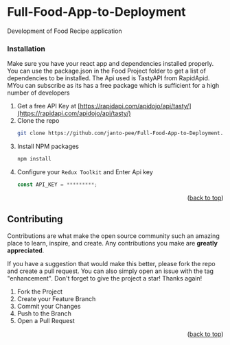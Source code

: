 # Full-Food-App-to-Deployment
Development of Food Recipe application
<div id="top"></div>
<!--
*** Thanks for checking out the Best-README-Template. If you have a suggestion
*** that would make this better, please fork the repo and create a pull request
*** or simply open an issue with the tag "enhancement".
*** Don't forget to give the project a star!
*** Thanks again! Now go create something AMAZING! :D
-->

### Installation

Make sure you have your react app and dependencies installed properly. You can use the package.json in the Food Project folder to get a list of dependencies to be installed. The Api used is TastyAPI from RapidApid. MYou can subscribe as its has a free package which is sufficient for a high number of developers
1. Get a free API Key at [https://rapidapi.com/apidojo/api/tasty/](https://rapidapi.com/apidojo/api/tasty/)
2. Clone the repo
   ```sh
   git clone https://github.com/janto-pee/Full-Food-App-to-Deployment.git
   ```
3. Install NPM packages
   ```sh
   npm install
   ```
4. Configure your `Redux Toolkit` and Enter Api key
   ```js
   const API_KEY = *********;
   ```

<p align="right">(<a href="#top">back to top</a>)</p>



<!-- CONTRIBUTING -->
## Contributing

Contributions are what make the open source community such an amazing place to learn, inspire, and create. Any contributions you make are **greatly appreciated**.

If you have a suggestion that would make this better, please fork the repo and create a pull request. You can also simply open an issue with the tag "enhancement".
Don't forget to give the project a star! Thanks again!

1. Fork the Project
2. Create your Feature Branch
3. Commit your Changes 
4. Push to the Branch
5. Open a Pull Request

<p align="right">(<a href="#top">back to top</a>)</p>


